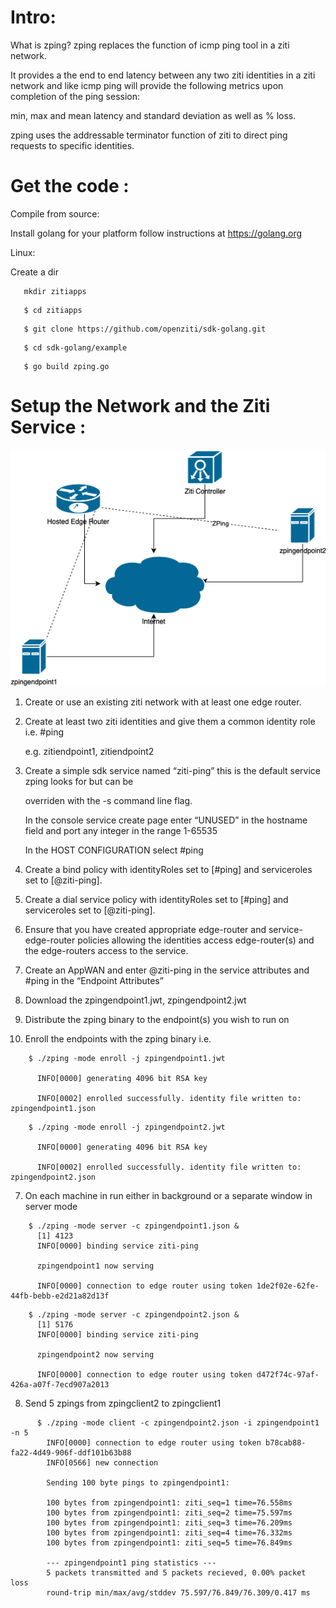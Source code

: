 # Intro:  

What is zping?  zping replaces the function of icmp ping tool in a ziti network.

It provides a the end to end latency between any two ziti identities in a ziti network and like icmp ping will provide the following metrics upon completion of the ping session:

min, max and mean latency and standard deviation as well as % loss.

zping uses the addressable terminator function of ziti to direct ping requests to specific identities.

# Get the code :

Compile from source:

Install golang for your platform follow instructions at https://golang.org

Linux:

   Create a dir
```
   mkdir zitiapps
```
```
   $ cd zitiapps
```   
```   
   $ git clone https://github.com/openziti/sdk-golang.git
```
```
   $ cd sdk-golang/example
```
```
   $ go build zping.go
```

# Setup the Network and the Ziti Service :

![Diagram](network.png)

1. Create or use an existing ziti network with at least one edge router.

2. Create at least two ziti identities and give them a common identity role i.e. #ping 

      e.g. zitiendpoint1, zitiendpoint2

3. Create a simple sdk service named “ziti-ping” this is the default service zping looks for but can be          

     overriden  with the -s command line flag.

     In the console service create page enter “UNUSED” in the hostname field and port any integer in the range 1-65535     

     In the HOST CONFIGURATION select #ping

4. Create a bind policy with identityRoles set to [#ping] and serviceroles set to [@ziti-ping].

5. Create a dial service policy with identityRoles set to [#ping] and serviceroles set to [@ziti-ping].

6. Ensure that you have created appropriate edge-router and service-edge-router policies allowing the identities access
   edge-router(s) and the edge-routers access to the service.
   

5. Create an AppWAN and enter @ziti-ping in the service attributes and #ping in the “Endpoint Attributes”



6. Download the zpingendpoint1.jwt, zpingendpoint2.jwt

7. Distribute the zping binary to the endpoint(s) you wish to run on

8. Enroll the endpoints with the zping binary i.e. 
```
    $ ./zping -mode enroll -j zpingendpoint1.jwt

      INFO[0000] generating 4096 bit RSA key                  

      INFO[0002] enrolled successfully. identity file written to: zpingendpoint1.json
```    
```
    $ ./zping -mode enroll -j zpingendpoint2.jwt

      INFO[0000] generating 4096 bit RSA key                  

      INFO[0002] enrolled successfully. identity file written to: zpingendpoint2.json
```  

7.  On each machine in run either in background or a separate window in server mode
```
    $ ./zping -mode server -c zpingendpoint1.json &
      [1] 4123
      INFO[0000] binding service ziti-ping
      
      zpingendpoint1 now serving
      
      INFO[0000] connection to edge router using token 1de2f02e-62fe-44fb-bebb-e2d21a82d13f            
```
```
    $ ./zping -mode server -c zpingendpoint2.json &
      [1] 5176
      INFO[0000] binding service ziti-ping                    

      zpingendpoint2 now serving

      INFO[0000] connection to edge router using token d472f74c-97af-426a-a07f-7ecd907a2013 
```
8.  Send 5 zpings from zpingclient2 to zpingclient1
```
      $ ./zping -mode client -c zpingendpoint2.json -i zpingendpoint1 -n 5
        INFO[0000] connection to edge router using token b78cab88-fa22-4d49-906f-ddf101b63b88 
        INFO[0566] new connection                               

        Sending 100 byte pings to zpingendpoint1:

        100 bytes from zpingendpoint1: ziti_seq=1 time=76.558ms
        100 bytes from zpingendpoint1: ziti_seq=2 time=75.597ms
        100 bytes from zpingendpoint1: ziti_seq=3 time=76.209ms
        100 bytes from zpingendpoint1: ziti_seq=4 time=76.332ms
        100 bytes from zpingendpoint1: ziti_seq=5 time=76.849ms
        
        --- zpingendpoint1 ping statistics ---
        5 packets transmitted and 5 packets recieved, 0.00% packet loss
        round-trip min/max/avg/stddev 75.597/76.849/76.309/0.417 ms
```
